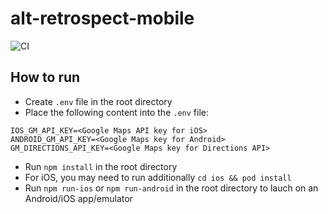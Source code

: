 # alt-retrospect-mobile
![CI](https://github.com/dh-center/alt-retrospect-mobile/workflows/Install%20and%20test/badge.svg)

## How to run
- Create `.env` file in the root directory
- Place the following content into the `.env` file:
```
IOS_GM_API_KEY=<Google Maps API key for iOS>
ANDROID_GM_API_KEY=<Google Maps key for Android>
GM_DIRECTIONS_API_KEY=<Google Maps key for Directions API>
```
- Run `npm install` in the root directory
- For iOS, you may need to run additionally `cd ios && pod install`
- Run `npm run-ios` or `npm run-android` in the root directory to lauch on an Android/iOS app/emulator
